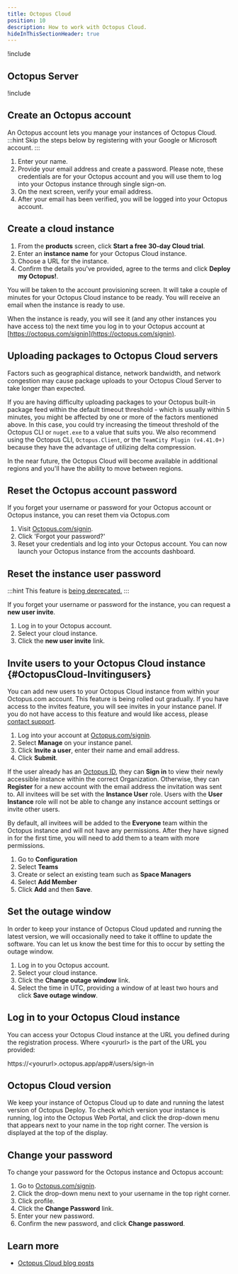 ```yaml
---
title: Octopus Cloud
position: 10
description: How to work with Octopus Cloud.
hideInThisSectionHeader: true
---
```


!include <octopus-cloud>

## Octopus Server

!include <octopus-server>

## Create an Octopus account

An Octopus account lets you manage your instances of Octopus Cloud.
:::hint
Skip the steps below by registering with your Google or Microsoft account.
:::

1. Enter your name.
1. Provide your email address and create a password. Please note, these credentials are for your Octopus account and you will use them to log into your Octopus instance through single sign-on.
1. On the next screen, verify your email address.
1. After your email has been verified, you will be logged into your Octopus account.

## Create a cloud instance

1. From the **products** screen, click **Start a free 30-day Cloud trial**.
1. Enter an **instance name** for your Octopus Cloud instance.
1. Choose a URL for the instance.
1. Confirm the details you've provided, agree to the terms and click **Deploy my Octopus!**.

You will be taken to the account provisioning screen. It will take a couple of minutes for your Octopus Cloud instance to be ready. You will receive an email when the instance is ready to use.

When the instance is ready, you will see it (and any other instances you have access to) the next time you log in to your Octopus account at [https://octopus.com/signin](https://octopus.com/signin).

## Uploading packages to Octopus Cloud servers

Factors such as geographical distance, network bandwidth, and network congestion may cause package uploads to your Octopus Cloud Server to take longer than expected.

If you are having difficulty uploading packages to your Octopus built-in package feed within the default timeout threshold - which is usually within 5 minutes, you might be affected by one or more of the factors mentioned above. In this case, you could try increasing the timeout threshold of the Octopus CLI or `nuget.exe` to a value that suits you. We also recommend using the Octopus CLI, `Octopus.Client`, or the `TeamCity Plugin (v4.41.0+)` because they have the advantage of utilizing delta compression.

In the near future, the Octopus Cloud will become available in additional regions and you'll have the ability to move between regions.

## Reset the Octopus account password

If you forget your username or password for your Octopus account or Octopus instance, you can reset them via Octopus.com

1. Visit [Octopus.com/signin](https://Octopus.com/signin).
1. Click 'Forgot your password?'
1. Reset your credentials and log into your Octopus account. You can now launch your Octopus instance from the accounts dashboard.


## Reset the instance user password
:::hint
This feature is [being deprecated.](https://Octopus.com/docs/administration/authentication/octopusid-authentication)
:::

If you forget your username or password for the instance, you can request a **new user invite**.

1. Log in to your Octopus account.
1. Select your cloud instance.
1. Click the **new user invite** link.



## Invite users to your Octopus Cloud instance {#OctopusCloud-Invitingusers}

You can add new users to your Octopus Cloud instance from within your Octopus.com account. This feature is being rolled out gradually. If you have access to the invites feature, you will see invites in your instance panel. If you do not have access to this feature and would like access, please [contact support](https://octopus.com/support).

1. Log into your account at [Octopus.com/signin](https://octopus.com/signin).
1. Select **Manage** on your instance panel.
1. Click **Invite a user**, enter their name and email address.
1. Click **Submit**.

If the user already has an [Octopus ID](/docs/administration/authentication/octopusid-authentication.md), they can **Sign in** to view their newly accessible instance within the correct Organization. Otherwise, they can **Register** for a new account with the email address the invitation was sent to.  All invitees will be set with the **Instance User** role. Users with the **User Instance** role will not be able to change any instance account settings or invite other users.

By default, all invitees will be added to the **Everyone** team within the Octopus instance and will not have any permissions. After they have signed in for the first time, you will need to add them to a team with more permissions.

1. Go to **Configuration**
1. Select **Teams**
1. Create or select an existing team such as **Space Managers**
1. Select **Add Member**
1. Click **Add** and then **Save**.

## Set the outage window

In order to keep your instance of Octopus Cloud updated and running the latest version, we will occasionally need to take it offline to update the software. You can let us know the best time for this to occur by setting the outage window.

1. Log in to you Octopus account.
1. Select your cloud instance.
1. Click the **Change outage window** link.
1. Select the time in UTC, providing a window of at least two hours and click **Save outage window**.

## Log in to your Octopus Cloud instance

You can access your Octopus Cloud instance at the URL you defined during the registration process. Where \<yoururl\> is the part of the URL you provided:

https://\<yoururl\>.octopus.app/app#/users/sign-in

## Octopus Cloud version

We keep your instance of Octopus Cloud up to date and running the latest version of Octopus Deploy. To check which version your instance is running, log into the Octopus Web Portal, and click the drop-down menu that appears next to your name in the top right corner. The version is displayed at the top of the display.

## Change your password

To change your password for the Octopus instance and Octopus account:

1. Go to [Octopus.com/signin](https://octopus.com/signin).
1. Click the drop-down menu next to your username in the top right corner.
1. Click profile.
1. Click the **Change Password** link.
1. Enter your new password.
1. Confirm the new password, and click **Change password**.

## Learn more

- [Octopus Cloud blog posts](https://www.octopus.com/blog/tag/octopus%20Cloud)
